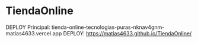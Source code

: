 # TiendaOnline
DEPLOY Principal: tienda-online-tecnologias-puras-nknav4gnm-matias4633.vercel.app
DEPLOY: https://matias4633.github.io/TiendaOnline/
